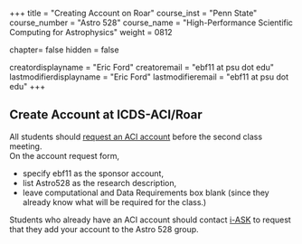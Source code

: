 +++
title = "Creating Account on Roar"
course_inst = "Penn State"
course_number = "Astro 528"
course_name = "High-Performance Scientific Computing for Astrophysics"
weight = 0812

chapter= false
hidden = false

creatordisplayname = "Eric Ford"
creatoremail = "ebf11 at psu dot edu"
lastmodifierdisplayname = "Eric Ford"
lastmodifieremail = "ebf11 at psu dot edu"
+++

## Create Account at ICDS-ACI/Roar

All students should [request an ACI account](https://www.icds.psu.edu/computing-services/account-setup/) before the second class meeting.  
On the account request form, 

- specify ebf11 as the sponsor account,
- list Astro528 as the research description,  
- leave computational and Data Requirements box blank (since they already know what will be required for the class.)  

Students who already have an ACI account should contact [i-ASK](https://iask.aci.ics.psu.edu/) to request that they add your account to the Astro 528 group.

 

